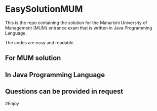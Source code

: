 # EasySolutionMUM

This is the repo containing the solution for the Maharishi University of Management (MUM) entrance exam that is written in Java Programming Language. 

The codes are easy and readable.

## For MUM solution
## In Java Programming Language
## Questions can be provided in request

#Enjoy
